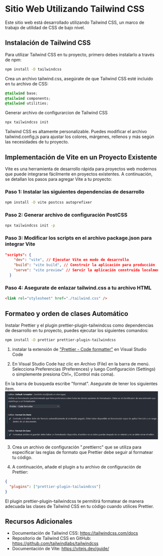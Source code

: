 # Sitio Web Utilizando Tailwind CSS

Este sitio web está desarrollado utilizando Tailwind CSS, un marco de trabajo de utilidad de CSS de bajo nivel.

## Instalación de Tailwind CSS

Para utilizar Tailwind CSS en tu proyecto, primero debes instalarlo a través de npm:

```bash
npm install -D tailwindcss
```

Crea un archivo tailwind.css, asegúrate de que Tailwind CSS esté incluido en tu archivo de CSS:

```css
@tailwind base;
@tailwind components;
@tailwind utilities;
```

Generar archivo de configurarcion de Tailwind CSS

```bash
npx tailwindcss init
```

Tailwind CSS es altamente personalizable. Puedes modificar el archivo tailwind.config.js para ajustar los colores, márgenes, rellenos y más según las necesidades de tu proyecto.

## Implementación de Vite en un Proyecto Existente

Vite es una herramienta de desarrollo rápida para proyectos web modernos que puede integrarse fácilmente en proyectos existentes. A continuación, se detallan los pasos para agregar Vite a tu proyecto:

### Paso 1: Instalar las siguientes dependencias de desarrollo

```bash
npm install -D vite postcss autoprefixer
```

### Paso 2: Generar archivo de configuración PostCSS

```bash
npx tailwindcss init -p
```

### Paso 3: Modificar los scripts en el archivo package.json para integrar Vite

```json
"scripts": {
    "dev": "vite", // Ejecutar Vite en modo de desarrollo
    "build": "vite build", // Construir la aplicación para producción
    "serve": "vite preview" // Servir la aplicación construida localmente
  }
```

### Paso 4: Asegurate de enlazar tailwind.css a tu archivo HTML

```html
<link rel="stylesheet" href="./tailwind.css" />
```

## Formateo y orden de clases Automático

Instalar Prettier y el plugin prettier-plugin-tailwindcss como dependencias de desarrollo en tu proyecto, puedes ejecutar los siguientes comandos:

```bash
npm install -D prettier prettier-plugin-tailwindcss
```

1. instalar la extensión de ["Prettier - Code formatter"](https://marketplace.visualstudio.com/items?itemName=esbenp.prettier-vscode) en Visual Studio Code

2. En Visual Studio Code haz clic en Archivo (File) en la barra de menú.
   Selecciona Preferencias (Preferences) y luego Configuración (Settings) o simplemente presiona Ctrl+, (Control más coma).

En la barra de busqueda escribe "format". Asegurate de tener los siguientes item.
![Ejemplo de configuracion.](https://raw.githubusercontent.com/johinnerMC/cloud-images/master/guia/format.jpg)

3. Crea un archivo de configuración ".prettierrc" que se utiliza para especificar las reglas de formato que Prettier debe seguir al formatear tu código.

4. A continuación, añade el plugin a tu archivo de configuración de Prettier:

```json
{
  "plugins": ["prettier-plugin-tailwindcss"]
}
```

El plugin prettier-plugin-tailwindcss te permitirá formatear de manera adecuada las clases de Tailwind CSS en tu código cuando utilices Prettier.

## Recursos Adicionales

- Documentación de Tailwind CSS: https://tailwindcss.com/docs
- Repositorio de Tailwind CSS en GitHub: https://github.com/tailwindlabs/tailwindcss
- Documentación de Vite: https://vitejs.dev/guide/
